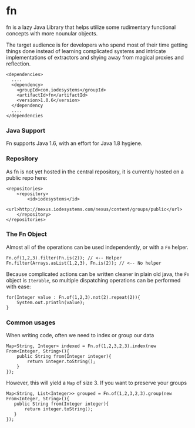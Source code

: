 # fn

fn is a lazy Java Library that helps utilize some rudimentary functional concepts with more nounular objects.

The target audience is for developers who spend most of their time getting things done instead of learning 
complicated systems and intricate implementations of extractors and shying away from magical proxies and
reflection.

    <dependencies>
      ....
      <dependency>
        <groupId>com.iodesystems</groupId>
        <artifactId>fn</artifactId>
        <version>1.0.6</version>
      </dependency
      ....
    </dependencies

### Java Support
Fn supports Java 1.6, with an effort for Java 1.8 hygiene.

### Repository

As fn is not yet hosted in the central repository, it is currently hosted on a public repo here:
    
    <repositories>
        <repository>
            <id>iodesystems</id>
            <url>http://nexus.iodesystems.com/nexus/content/groups/public</url>
        </repository>
    </repositories>

### The Fn Object

Almost all of the operations can be used independently, or with a `Fn` helper. 

    Fn.of(1,2,3).filter(Fn.is(2)); // <-- Helper
    Fn.filter(Arrays.asList(1,2,3), Fn.is(2)); // <-- No helper
    
Because complicated actions can be written cleaner in plain old java, the `Fn` object is `Iterable`,
so multiple dispatching operations can be performed with ease:

    for(Integer value : Fn.of(1,2,3).not(2).repeat(2)){
        System.out.println(value);
    }

### Common usages

When writing code, often we need to index or group our data

    Map<String, Integer> indexed = Fn.of(1,2,3,2,3).index(new From<Integer, String>(){
        public String from(Integer integer){
            return integer.toString();
        }
    });
    
However, this will yield a `Map` of size 3. If you want to preserve your groups

    Map<String, List<Integer>> grouped = Fn.of(1,2,3,2,3).group(new From<Integer, String>(){
       public String from(Integer integer){
           return integer.toString();
       }
    });

